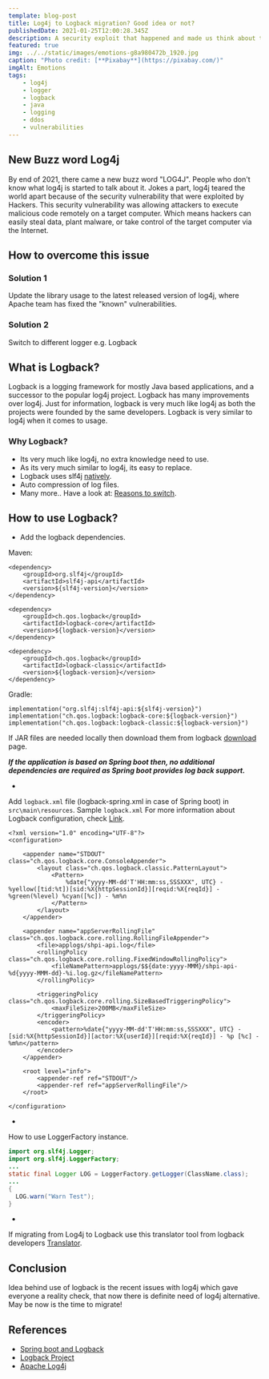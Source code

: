 ```yaml
---
template: blog-post
title: Log4j to Logback migration? Good idea or not?
publishedDate: 2021-01-25T12:00:28.345Z
description: A security exploit that happened and made us think about this migration
featured: true
img: ../../static/images/emotions-g8a980472b_1920.jpg
caption: "Photo credit: [**Pixabay**](https://pixabay.com/)"
imgAlt: Emotions
tags:
    - log4j
    - logger
    - logback
    - java
    - logging
    - ddos
    - vulnerabilities
---
```


## New Buzz word Log4j

By end of 2021, there came a new buzz word "LOG4J". People who don't know what log4j is started to talk about it. Jokes a part, log4j teared the world apart because of the security vulnerability  that were exploited by Hackers. This security vulnerability was allowing attackers to execute malicious code remotely on a target computer. Which means hackers can easily steal data, plant malware, or take control of the target computer via the Internet.

## How to overcome this issue
### Solution 1

Update the library usage to the latest released version of log4j, where Apache team has fixed the "known" vulnerabilities.

### Solution 2

Switch to different logger e.g. Logback 

## What is Logback?
Logback is a logging framework for mostly Java based applications, and a successor to the popular log4j project. Logback has many improvements over log4j. Just for information, logback is very much like log4j as both the projects were founded by the same developers. Logback is very similar to log4j when it comes to usage.

### Why Logback?

- Its very much like log4j, no extra knowledge need to use.
- As its very much similar to log4j, its easy to replace.
- Logback uses slf4j [natively](https://logback.qos.ch/reasonsToSwitch.html).
- Auto compression of log files.
- Many more.. Have a look at: [Reasons to switch](https://logback.qos.ch/reasonsToSwitch.html).

## How to use Logback?

- Add the logback dependencies. 

Maven:

```
<dependency>
    <groupId>org.slf4j</groupId>
    <artifactId>slf4j-api</artifactId>
    <version>${slf4j-version}</version>
</dependency>

<dependency>
    <groupId>ch.qos.logback</groupId>
    <artifactId>logback-core</artifactId>
    <version>${logback-version}</version>
</dependency>

<dependency>
    <groupId>ch.qos.logback</groupId>
    <artifactId>logback-classic</artifactId>
    <version>${logback-version}</version>
</dependency>
```

Gradle:
```
implementation("org.slf4j:slf4j-api:${slf4j-version}")
implementation("ch.qos.logback:logback-core:${logback-version}")
implementation("ch.qos.logback:logback-classic:${logback-version}")
```
If JAR files are needed locally then download them from logback [download](https://logback.qos.ch/download.html) page.

***If the application is based on Spring boot then, no additional dependencies are required as Spring boot provides log back support.***

- 
Add `logback.xml` file (logback-spring.xml in case of Spring boot) in `src\main\resources`. 
Sample `logback.xml` For more information about Logback configuration, check [Link](https://logback.qos.ch/manual/configuration.html).

```
<?xml version="1.0" encoding="UTF-8"?>
<configuration>

    <appender name="STDOUT" class="ch.qos.logback.core.ConsoleAppender">
        <layout class="ch.qos.logback.classic.PatternLayout">
            <Pattern>
                %date{"yyyy-MM-dd'T'HH:mm:ss,SSSXXX", UTC} - %yellow([tid:%t])[sid:%X{httpSessionId}][reqid:%X{reqId}] - %green(%level) %cyan([%c]) - %m%n
            </Pattern>
        </layout>
    </appender>

    <appender name="appServerRollingFile" class="ch.qos.logback.core.rolling.RollingFileAppender">
        <file>applogs/shpi-api.log</file>
        <rollingPolicy class="ch.qos.logback.core.rolling.FixedWindowRollingPolicy">
            <fileNamePattern>applogs/$${date:yyyy-MMM}/shpi-api-%d{yyyy-MMM-dd}-%i.log.gz</fileNamePattern>
        </rollingPolicy>

        <triggeringPolicy class="ch.qos.logback.core.rolling.SizeBasedTriggeringPolicy">
            <maxFileSize>200MB</maxFileSize>
        </triggeringPolicy>
        <encoder>
            <pattern>%date{"yyyy-MM-dd'T'HH:mm:ss,SSSXXX", UTC} - [sid:%X{httpSessionId}][actor:%X{userId}][reqid:%X{reqId}] - %p [%c] - %m%n</pattern>
        </encoder>
    </appender>

    <root level="info">
        <appender-ref ref="STDOUT"/>
        <appender-ref ref="appServerRollingFile"/>
    </root>

</configuration>

```
- 
How to use LoggerFactory instance.
```java
import org.slf4j.Logger;
import org.slf4j.LoggerFactory;
...
static final Logger LOG = LoggerFactory.getLogger(ClassName.class);
...
{
  LOG.warn("Warn Test");
}
```

-
If migrating from Log4j to Logback use this translator tool from logback developers [Translator](https://logback.qos.ch/translator/).

## Conclusion

Idea behind use of logback is the recent issues with log4j which gave everyone a reality check, that now there is definite need of log4j alternative.
May be now is the time to migrate!

## References

- [Spring boot and Logback](https://www.baeldung.com/spring-boot-logging)
- [Logback Project](https://logback.qos.ch/)
- [Apache Log4j](https://logging.apache.org/log4j/2.x/)


